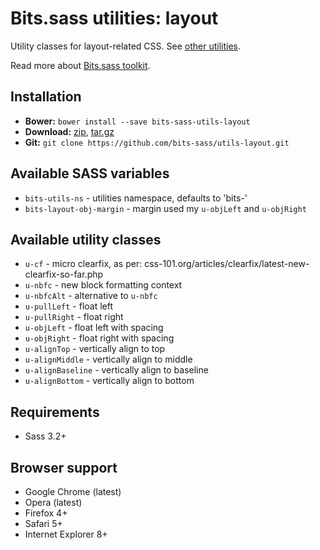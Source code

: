 # Bits.sass utilities: layout

Utility classes for layout-related CSS. See [other utilities](https://github.com/bits-sass/utils).

Read more about [Bits.sass toolkit](https://github.com/bits-sass/bits.sass).

## Installation

* __Bower:__ `bower install --save bits-sass-utils-layout`
* __Download:__ [zip](https://github.com/bits-sass/utils-layout/zipball/master), [tar.gz](https://github.com/bits-sass/utils-layout/tarball/master)
* __Git:__ `git clone https://github.com/bits-sass/utils-layout.git`

## Available SASS variables

* `bits-utils-ns` - utilities namespace, defaults to 'bits-'
* `bits-layout-obj-margin` - margin used my `u-objLeft` and `u-objRight`

## Available utility classes

* `u-cf` - micro clearfix, as per: css-101.org/articles/clearfix/latest-new-clearfix-so-far.php
* `u-nbfc` - new block formatting context
* `u-nbfcAlt` - alternative to `u-nbfc`
* `u-pullLeft` - float left
* `u-pullRight` - float right
* `u-objLeft` - float left with spacing
* `u-objRight` - float right with spacing
* `u-alignTop` - vertically align to top
* `u-alignMiddle` - vertically align to middle
* `u-alignBaseline` - vertically align to baseline
* `u-alignBottom` - vertically align to bottom

## Requirements

* Sass 3.2+

## Browser support

* Google Chrome (latest)
* Opera (latest)
* Firefox 4+
* Safari 5+
* Internet Explorer 8+